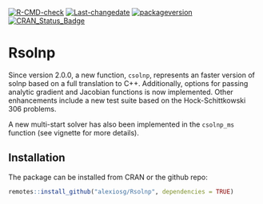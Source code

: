 
[![R-CMD-check](https://github.com/alexiosg/Rsolnp/actions/workflows/rcmdcheck.yaml/badge.svg)](https://github.com/alexiosg/Rsolnp/actions/workflows/rcmdcheck.yaml)
[![Last-changedate](https://img.shields.io/badge/last%20change-2025--06--20-yellowgreen.svg)](/commits/master)
[![packageversion](https://img.shields.io/badge/Package%20version-2.0.0-orange.svg?style=flat-square)](commits/master)
[![CRAN_Status_Badge](https://www.r-pkg.org/badges/version/Rsolnp)](https://cran.r-project.org/package=Rsolnp)

# Rsolnp

Since version 2.0.0, a new function, `csolnp`, represents an faster
version of solnp based on a full translation to C++. Additionally,
options for passing analytic gradient and Jacobian functions is now
implemented. Other enhancements include a new test suite based on the
Hock-Schittkowski 306 problems.

A new multi-start solver has also been implemented in the `csolnp_ms`
function (see vignette for more details).

## Installation

The package can be installed from CRAN or the github repo:

``` r
remotes::install_github("alexiosg/Rsolnp", dependencies = TRUE)
```
